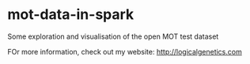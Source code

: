 # mot-data-in-spark
Some exploration and visualisation of the open MOT test dataset

FOr more information, check out my website: http://logicalgenetics.com
